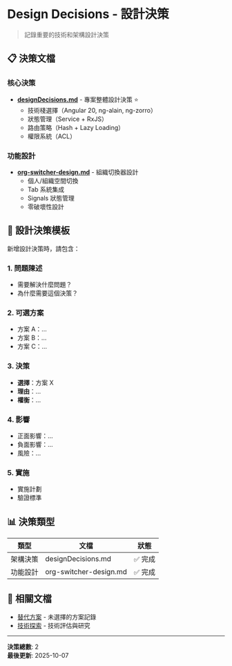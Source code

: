 # Design Decisions - 設計決策

> 記錄重要的技術和架構設計決策

## 📋 決策文檔

### 核心決策
- **[designDecisions.md](designDecisions.md)** - 專案整體設計決策 ⭐
  - 技術棧選擇（Angular 20, ng-alain, ng-zorro）
  - 狀態管理（Service + RxJS）
  - 路由策略（Hash + Lazy Loading）
  - 權限系統（ACL）

### 功能設計
- **[org-switcher-design.md](org-switcher-design.md)** - 組織切換器設計
  - 個人/組織空間切換
  - Tab 系統集成
  - Signals 狀態管理
  - 零破壞性設計

## 🎯 設計決策模板

新增設計決策時，請包含：

### 1. 問題陳述
- 需要解決什麼問題？
- 為什麼需要這個決策？

### 2. 可選方案
- 方案 A：...
- 方案 B：...
- 方案 C：...

### 3. 決策
- **選擇**：方案 X
- **理由**：...
- **權衡**：...

### 4. 影響
- 正面影響：...
- 負面影響：...
- 風險：...

### 5. 實施
- 實施計劃
- 驗證標準

## 📊 決策類型

| 類型 | 文檔 | 狀態 |
|------|------|------|
| 架構決策 | designDecisions.md | ✅ 完成 |
| 功能設計 | org-switcher-design.md | ✅ 完成 |

## 🔗 相關文檔

- [替代方案](../alternatives/alternativeSolutions.md) - 未選擇的方案記錄
- [技術探索](../exploration/technologyExploration.md) - 技術評估與研究

---

**決策總數**: 2  
**最後更新**: 2025-10-07

